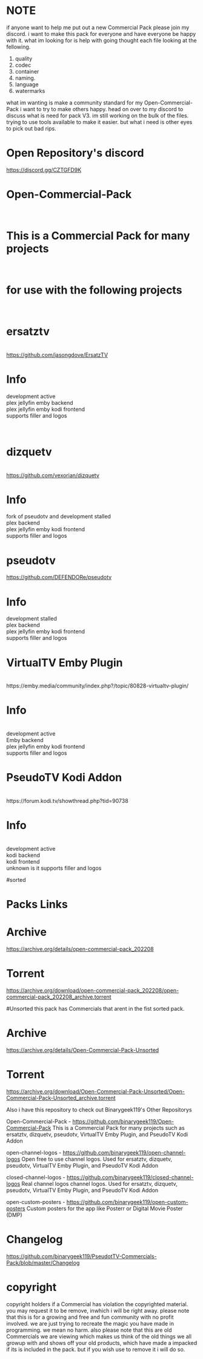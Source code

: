# NOTE 
if anyone want to help me put out a new Commercial Pack please join my discord.
i want to make this pack for everyone and have everyone be happy with it.
what im looking for is help with going thought each file
looking at the fellowing.
1. quality
2. codec
3. container
4. naming.
5. language
6. watermarks

what im wanting is make a community standard for my Open-Commercial-Pack
i want to try to make others happy.
head on over to my discord to discuss what is need for pack V3.
im still working on the bulk of the files. trying to use tools available to make it easier.
but what i need is other eyes to pick out bad rips.

# Open Repository's discord

https://discord.gg/CZTGFD9K

# Open-Commercial-Pack<br>

<br>

# This is a Commercial Pack for many projects

<br>

# for use with the following projects 

<br>

# ersatztv
<br>https://github.com/jasongdove/ErsatzTV

# Info 
development active<br>
plex jellyfin emby backend <br>
plex jellyfin emby kodi frontend<br>
supports filler and logos

<br>

# dizquetv

<br>https://github.com/vexorian/dizquetv<br>

# Info 
fork of pseudotv and development stalled <br>
plex backend<br>
plex jellyfin emby kodi frontend <br>
supports filler and logos<br>

# pseudotv

https://github.com/DEFENDORe/pseudotv

# Info 
development stalled<br>
plex backend <br>
plex jellyfin emby kodi frontend<br>
supports filler and logos

# VirtualTV Emby Plugin

<br>
https://emby.media/community/index.php?/topic/80828-virtualtv-plugin/<br>

# Info 
<br>
development active <br>
Emby backend<br>
plex jellyfin emby kodi frontend <br>
supports filler and logos<br>

# PseudoTV Kodi Addon

<br>
https://forum.kodi.tv/showthread.php?tid=90738<br>

# Info 
<br>development active<br>
kodi backend<br>
kodi frontend 
<br>unknown is it supports filler and logos<br>

#sorted

# Packs Links
# Archive
https://archive.org/details/open-commercial-pack_202208
<br>

# Torrent
https://archive.org/download/open-commercial-pack_202208/open-commercial-pack_202208_archive.torrent
<br>

#Unsorted
this pack has Commercials that arent in the fist sorted pack.
# Archive
https://archive.org/details/Open-Commercial-Pack-Unsorted
<br>
# Torrent
https://archive.org/download/Open-Commercial-Pack-Unsorted/Open-Commercial-Pack-Unsorted_archive.torrent


Also i have this repository to check out Binarygeek119's Other Repositorys


Open-Commercial-Pack - https://github.com/binarygeek119/Open-Commercial-Pack
This is a Commercial Pack for many projects such as ersatztv, dizquetv, pseudotv, VirtualTV Emby Plugin, and PseudoTV Kodi Addon

open-channel-logos - https://github.com/binarygeek119/open-channel-logos
Open free to use channel logos. Used for  ersatztv, dizquetv, pseudotv, VirtualTV Emby Plugin, and PseudoTV Kodi Addon

closed-channel-logos - https://github.com/binarygeek119/closed-channel-logos
Real channel logos channel logos. Used for  ersatztv, dizquetv, pseudotv, VirtualTV Emby Plugin, and PseudoTV Kodi Addon

open-custom-posters - https://github.com/binarygeek119/open-custom-posters
Custom posters for the app like Posterr or Digital Movie Poster (DMP)

# Changelog

https://github.com/binarygeek119/PseudotTV-Commercials-Pack/blob/master/Changelog


# copyright
copyright holders if a Commercial has violation the copyrighted material. you may request it to be remove, inwhich i will be right away. please note that this is for a growing and free and fun community with no profit involved. we are just trying to recreate the magic you have made in programming. we mean no harm. also please note that this are old Commercials we are viewing which makes us think of the old things we all growup with and shows off your old products, which have made a impacked if its is included in the pack. but if you wish use to remove it i will do so. 

